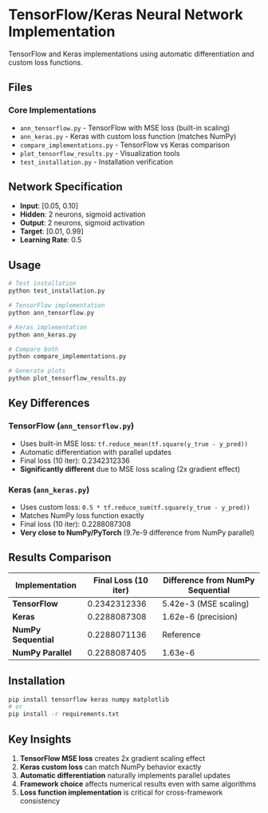 # TensorFlow/Keras Neural Network Implementation

TensorFlow and Keras implementations using automatic differentiation and custom loss functions.

## Files

### Core Implementations
- `ann_tensorflow.py` - TensorFlow with MSE loss (built-in scaling)
- `ann_keras.py` - Keras with custom loss function (matches NumPy)
- `compare_implementations.py` - TensorFlow vs Keras comparison
- `plot_tensorflow_results.py` - Visualization tools
- `test_installation.py` - Installation verification

## Network Specification

- **Input**: [0.05, 0.10]
- **Hidden**: 2 neurons, sigmoid activation
- **Output**: 2 neurons, sigmoid activation
- **Target**: [0.01, 0.99]
- **Learning Rate**: 0.5

## Usage

```bash
# Test installation
python test_installation.py

# TensorFlow implementation
python ann_tensorflow.py

# Keras implementation
python ann_keras.py

# Compare both
python compare_implementations.py

# Generate plots
python plot_tensorflow_results.py
```

## Key Differences

### TensorFlow (`ann_tensorflow.py`)
- Uses built-in MSE loss: `tf.reduce_mean(tf.square(y_true - y_pred))`
- Automatic differentiation with parallel updates
- Final loss (10 iter): 0.2342312336
- **Significantly different** due to MSE loss scaling (2x gradient effect)

### Keras (`ann_keras.py`)
- Uses custom loss: `0.5 * tf.reduce_sum(tf.square(y_true - y_pred))`
- Matches NumPy loss function exactly
- Final loss (10 iter): 0.2288087308
- **Very close to NumPy/PyTorch** (9.7e-9 difference from NumPy parallel)

## Results Comparison

| Implementation | Final Loss (10 iter) | Difference from NumPy Sequential |
|---------------|---------------------|----------------------------------|
| **TensorFlow** | 0.2342312336 | 5.42e-3 (MSE scaling) |
| **Keras** | 0.2288087308 | 1.62e-6 (precision) |
| **NumPy Sequential** | 0.2288071136 | Reference |
| **NumPy Parallel** | 0.2288087405 | 1.63e-6 |

## Installation

```bash
pip install tensorflow keras numpy matplotlib
# or
pip install -r requirements.txt
```

## Key Insights

1. **TensorFlow MSE loss** creates 2x gradient scaling effect
2. **Keras custom loss** can match NumPy behavior exactly
3. **Automatic differentiation** naturally implements parallel updates
4. **Framework choice** affects numerical results even with same algorithms
5. **Loss function implementation** is critical for cross-framework consistency